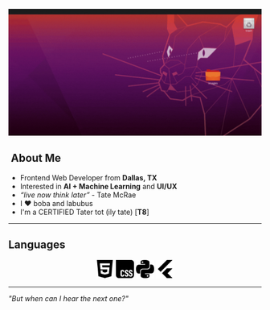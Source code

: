 <p align="center">
  <img src="banner.GIF" alt="really cool banner i made myself :D" width="600" />
</p>

## ​​​ About Me  
- Frontend Web Developer from **Dallas, TX**  
- Interested in **AI + Machine Learning** and **UI/UX**
- *“live now think later”* - Tate McRae
- I ❤️ boba and labubus
- I'm a CERTIFIED Tater tot (ily tate) [**T8**]

---

##  Languages  
<p align="center">

  <!-- html -->
  <picture>
    <source media="(prefers-color-scheme: dark)" srcset="icons/html5-light.svg">
    <img src="icons/html5.svg" alt="HTML5" width="36" height="36">
  </picture>

  <!-- css -->
  <picture>
    <source media="(prefers-color-scheme: dark)" srcset="icons/css-light.svg">
    <img src="icons/css.svg" alt="CSS3" width="36" height="36">
  </picture>

  <!-- py -->
  <picture>
    <source media="(prefers-color-scheme: dark)" srcset="icons/python-light.svg">
    <img src="icons/python.svg" alt="Python" width="36" height="36">
  </picture>

  <!-- flutter -->
  <picture>
    <source media="(prefers-color-scheme: dark)" srcset="icons/flutter-light.svg">
    <img src="icons/flutter.svg" alt="Flutter" width="36" height="36">
  </picture>

</p>


---

*"But when can I hear the next one?"*
  </a>
</p>
